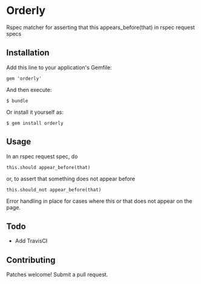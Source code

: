 # Orderly

Rspec matcher for asserting that this appears_before(that) in rspec request specs

## Installation

Add this line to your application's Gemfile:

    gem 'orderly'

And then execute:

    $ bundle

Or install it yourself as:

    $ gem install orderly

## Usage

In an rspec request spec, do

    this.should appear_before(that)

or, to assert that something does not appear before

    this.should_not appear_before(that)

Error handling in place for cases where this or that does not appear on the page.

## Todo
- Add TravisCI

## Contributing
Patches welcome! Submit a pull request.
